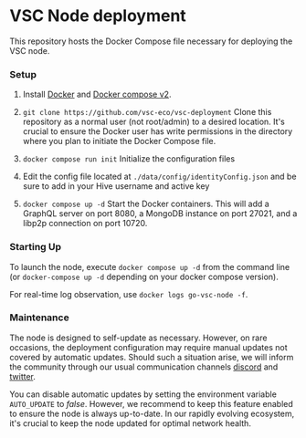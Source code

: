 # VSC Node deployment

This repository hosts the Docker Compose file necessary for deploying the VSC node.

### Setup

1. Install [Docker](https://docs.docker.com/get-docker/) and [Docker compose v2](https://docs.docker.com/compose/install/).

2. `git clone https://github.com/vsc-eco/vsc-deployment`
   Clone this repository as a normal user (not root/admin) to a desired location. It's crucial to ensure the Docker user has write permissions in the directory where you plan to initiate the Docker Compose file.

3. `docker compose run init`
   Initialize the configuration files

4. Edit the config file located at `./data/config/identityConfig.json` and be sure to add in your Hive username and active key

5. `docker compose up -d`
   Start the Docker containers. This will add a GraphQL server on port 8080, a MongoDB instance on port 27021, and a libp2p connection on port 10720.

### Starting Up

To launch the node, execute `docker compose up -d` from the command line (or `docker-compose up -d` depending on your docker compose version).

For real-time log observation, use `docker logs go-vsc-node -f`.

### Maintenance

The node is designed to self-update as necessary. However, on rare occasions, the deployment configuration may require manual updates not covered by automatic updates. Should such a situation arise, we will inform the community through our usual communication channels [discord](https://discord.gg/tm7YkW7A) and [twitter](https://twitter.com/vsc_eco).

You can disable automatic updates by setting the environment variable `AUTO_UPDATE` to _false_. However, we recommend to keep this feature enabled to ensure the node is always up-to-date. In our rapidly evolving ecosystem, it's crucial to keep the node updated for optimal network health.
